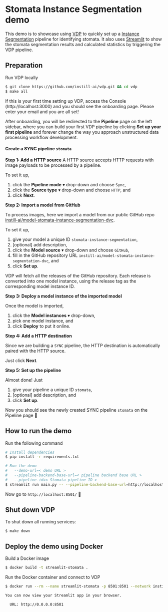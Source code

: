 # Stomata Instance Segmentation demo

This demo is to showcase using [VDP](https://github.com/instill-ai/vdp) to quickly set up a [Instance Segmentation](https://github.com/instill-ai/model-stomata-instance-segmentation-dvc) pipeline for identifying stomata.
It also uses [Streamlit](https://streamlit.io) to show the stomata segmentation results and calculated statistics by triggering the VDP pipeline.

## Preparation
Run VDP locally

```bash
$ git clone https://github.com/instill-ai/vdp.git && cd vdp
$ make all
```

If this is your first time setting up VDP, access the Console (http://localhost:3000) and you should see the onboarding page. Please enter your email and you are all set!

After onboarding, you will be redirected to the **Pipeline** page on the left sidebar, where you can build your first VDP pipeline by clicking **Set up your first pipeline** and forever change the way you approach unstructured data processing workflow development.

#### Create a SYNC pipeline `stomata`

**Step 1: Add a HTTP source**
A HTTP source accepts HTTP requests with image payloads to be processed by a pipeline.

To set it up,

1. click the **Pipeline mode** ▾ drop-down and choose `Sync`,
2. click the **Source type** ▾ drop-down and choose `HTTP`, and
3. click **Next**.

**Step 2: Import a model from GitHub**

To process images, here we import a model from our public GitHub repo [instill-ai/model-stomata-instance-segmentation-dvc](https://github.com/instill-ai/model-stomata-instance-segmentation-dvc).

To set it up,

1. give your model a unique ID `stomata-instance-segmentation`,
2. [optional] add description,
3. click the **Model source** ▾ drop-down and choose `GitHub`,
4. fill in the GitHub repository URL `instill-ai/model-stomata-instance-segmentation-dvc`, and
5. click **Set up**.

VDP will fetch all the releases of the GitHub repository. Each release is converted into one model instance, using the release tag as the corresponding model instance ID.

**Step 3: Deploy a model instance of the imported model**

Once the model is imported,

1. click the **Model instances** ▾ drop-down,
2. pick one model instance, and
3. click **Deploy** to put it online.

**Step 4: Add a HTTP destination**

Since we are building a `SYNC` pipeline, the HTTP destination is automatically paired with the HTTP source.

Just click **Next**.

**Step 5: Set up the pipeline**

Almost done! Just

1. give your pipeline a unique ID `stomata`,
2. [optional] add description, and
3. click **Set up**.

Now you should see the newly created SYNC pipeline `stomata` on the Pipeline page 🎉

## How to run the demo
Run the following command
```bash
# Install dependencies
$ pip install -r requirements.txt

# Run the demo
#   --demo-url=< demo URL >
#   --pipeline-backend-base-url=< pipeline backend base URL >
#   --pipeline-id=< Stomata pipeline ID >
$ streamlit run main.py -- --pipeline-backend-base-url=http://localhost:8080 --pipeline-id=stomata
```

Now go to `http://localhost:8501/` 🎉


## Shut down VDP

To shut down all running services:
```
$ make down
```

## Deploy the demo using Docker

Build a Docker image
```bash
$ docker build -t streamlit-stomata .
```
Run the Docker container and connect to VDP
```bash
$ docker run --rm --name streamlit-stomata -p 8501:8501 --network instill-network streamlit-stomata -- --pipeline-backend-base-url=http://api-gateway:8080 --pipeline-id=stomata

You can now view your Streamlit app in your browser.

  URL: http://0.0.0.0:8501

```

